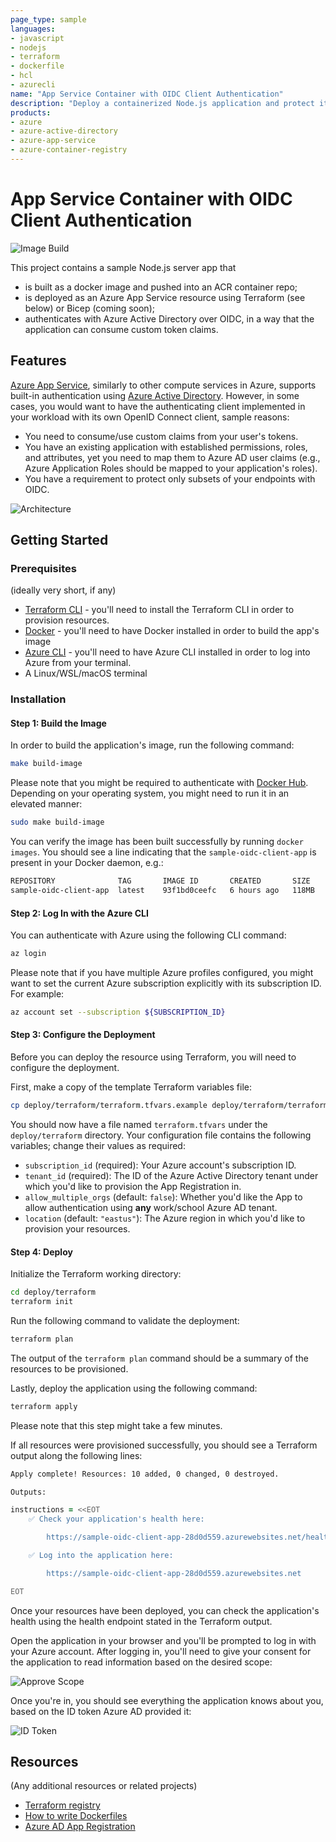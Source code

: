 ```yaml
---
page_type: sample
languages:
- javascript
- nodejs
- terraform
- dockerfile
- hcl
- azurecli
name: "App Service Container with OIDC Client Authentication"
description: "Deploy a containerized Node.js application and protect it with Azure AD login using OIDC."
products:
- azure
- azure-active-directory
- azure-app-service
- azure-container-registry
---
```


# App Service Container with OIDC Client Authentication

![Image Build](https://github.com/Azure-Samples/oidc-client-app-service/workflows/Build/badge.svg)

This project contains a sample Node.js server app that

- is built as a docker image and pushed into an ACR container repo;
- is deployed as an Azure App Service resource using Terraform (see below) or Bicep (coming soon);
- authenticates with Azure Active Directory over OIDC, in a way that the application can consume custom token claims.

## Features

[Azure App Service](https://docs.microsoft.com/en-us/azure/app-service/overview), similarly to other compute services in Azure, supports built-in authentication using [Azure Active Directory](https://docs.microsoft.com/en-us/azure/active-directory/authentication/overview-authentication).
However, in some cases, you would want to have the authenticating client implemented in your workload with its own OpenID Connect client, sample reasons:

- You need to consume/use custom claims from your user's tokens.
- You have an existing application with established permissions, roles, and attributes, yet you need
  to map them to Azure AD user claims (e.g., Azure Application Roles should be mapped to your application's roles).
- You have a requirement to protect only subsets of your endpoints with OIDC.

![Architecture](./media/arc.png)

## Getting Started

### Prerequisites

(ideally very short, if any)

- [Terraform CLI](https://learn.hashicorp.com/tutorials/terraform/install-cli) - you'll need to install the Terraform CLI in order
  to provision resources.
- [Docker](https://docs.docker.com/desktop/) - you'll need to have Docker installed in order to build the app's image
- [Azure CLI](https://docs.microsoft.com/en-us/cli/azure/install-azure-cli) - you'll need to have Azure CLI installed in order
  to log into Azure from your terminal.
- A Linux/WSL/macOS terminal

### Installation

#### Step 1: Build the Image

In order to build the application's image, run the following command:

```bash
make build-image
```

Please note that you might be required to authenticate with [Docker Hub](https://hub.docker.com/). Depending on your operating system,
you might need to run it in an elevated manner:

```bash
sudo make build-image
```

You can verify the image has been built successfully by running `docker images`.  You should see
a line indicating that the `sample-oidc-client-app` is present in your Docker daemon, e.g.:

```zsh
REPOSITORY              TAG       IMAGE ID       CREATED       SIZE
sample-oidc-client-app  latest    93f1bd0ceefc   6 hours ago   118MB
```

#### Step 2: Log In with the Azure CLI

You can authenticate with Azure using the following CLI command:

```bash
az login
```

Please note that if you have multiple Azure profiles configured, you might want
to set the current Azure subscription explicitly with its subscription ID. For example:

```bash
az account set --subscription ${SUBSCRIPTION_ID}
```

#### Step 3: Configure the Deployment

Before you can deploy the resource using Terraform, you will need to configure the deployment.

First, make a copy of the template Terraform variables file:

```bash
cp deploy/terraform/terraform.tfvars.example deploy/terraform/terraform.tfvars
```

You should now have a file named `terraform.tfvars` under the `deploy/terraform` directory.
Your configuration file contains the following variables; change their values as required:

- `subscription_id` (required): Your Azure account's subscription ID.
- `tenant_id` (required): The ID of the Azure Active Directory tenant under which
  you'd like to provision the App Registration in.
- `allow_multiple_orgs` (default: `false`): Whether you'd like the App to allow authentication
  using **any** work/school Azure AD tenant.
- `location` (default: `"eastus"`): The Azure region in which you'd like to provision your resources.

#### Step 4: Deploy

Initialize the Terraform working directory:

```bash
cd deploy/terraform
terraform init
```

Run the following command to validate the deployment:

```bash
terraform plan
```

The output of the `terraform plan` command should be a summary of the resources to be provisioned.

Lastly, deploy the application using the following command:

```bash
terraform apply
```

Please note that this step might take a few minutes.

If all resources were provisioned successfully, you should see a Terraform output along the following lines:

```zsh
Apply complete! Resources: 10 added, 0 changed, 0 destroyed.

Outputs:

instructions = <<EOT
    ✅ Check your application's health here:

        https://sample-oidc-client-app-28d0d559.azurewebsites.net/health

    ✅ Log into the application here:

        https://sample-oidc-client-app-28d0d559.azurewebsites.net

EOT
```

Once your resources have been deployed, you can check the application's health using the health
endpoint stated in the Terraform output.

Open the application in your browser and you'll be prompted to log in with your Azure account. After
logging in, you'll need to give your consent for the application to read information based on the desired
scope:

![Approve Scope](./media/scope-approve.png)

Once you're in, you should see everything the application knows about you, based on
the ID token Azure AD provided it:

![ID Token](./media/id_token.png)

## Resources

(Any additional resources or related projects)

- [Terraform registry](https://www.terraform.io/registry/providers)
- [How to write Dockerfiles](https://docs.docker.com/engine/reference/builder/)
- [Azure AD App Registration](https://docs.microsoft.com/en-us/graph/auth-register-app-v2)
